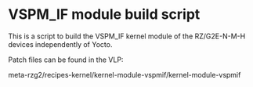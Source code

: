 # VSPM_IF module build script

This is a script to build the VSPM_IF kernel module of the RZ/G2E-N-M-H devices independently of Yocto.

Patch files can be found in the VLP:

 meta-rzg2/recipes-kernel/kernel-module-vspmif/kernel-module-vspmif
